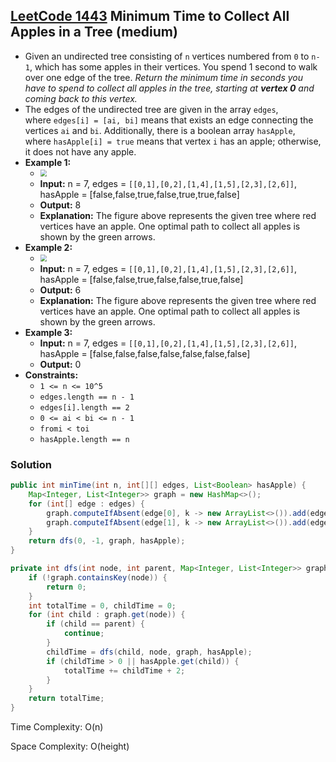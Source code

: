 ## [LeetCode 1443](https://leetcode.com/problems/minimum-time-to-collect-all-apples-in-a-tree/) Minimum Time to Collect All Apples in a Tree (medium)

- Given an undirected tree consisting of `n` vertices numbered from `0` to `n-1`, which has some apples in their vertices. You spend 1 second to walk over one edge of the tree. _Return the minimum time in seconds you have to spend to collect all apples in the tree, starting at **vertex 0** and coming back to this vertex._
- The edges of the undirected tree are given in the array `edges`, where `edges[i] = [ai, bi]` means that exists an edge connecting the vertices `ai` and `bi`. Additionally, there is a boolean array `hasApple`, where `hasApple[i] = true` means that vertex `i` has an apple; otherwise, it does not have any apple.
- **Example 1:**
    - <img src="https://assets.leetcode.com/uploads/2020/04/23/min_time_collect_apple_1.png" style="zoom:67%;" />
    - **Input:** n = 7, edges = `[[0,1],[0,2],[1,4],[1,5],[2,3],[2,6]]`, hasApple = [false,false,true,false,true,true,false]
    - **Output:** 8
    - **Explanation:** The figure above represents the given tree where red vertices have an apple. One optimal path to collect all apples is shown by the green arrows.
- **Example 2:**
    - <img src="https://assets.leetcode.com/uploads/2020/04/23/min_time_collect_apple_2.png" style="zoom:67%;" />
    - **Input:** n = 7, edges = `[[0,1],[0,2],[1,4],[1,5],[2,3],[2,6]]`, hasApple = [false,false,true,false,false,true,false]
    - **Output:** 6
    - **Explanation:** The figure above represents the given tree where red vertices have an apple. One optimal path to collect all apples is shown by the green arrows.
- **Example 3:**
    - **Input:** n = 7, edges = `[[0,1],[0,2],[1,4],[1,5],[2,3],[2,6]]`, hasApple = [false,false,false,false,false,false,false]
    - **Output:** 0
- **Constraints:**
    -   `1 <= n <= 10^5`
    -   `edges.length == n - 1`
    -   `edges[i].length == 2`
    -   `0 <= ai < bi <= n - 1`
    -   `fromi < toi`
    -   `hasApple.length == n`

### Solution

```java
public int minTime(int n, int[][] edges, List<Boolean> hasApple) {
    Map<Integer, List<Integer>> graph = new HashMap<>();
    for (int[] edge : edges) {
        graph.computeIfAbsent(edge[0], k -> new ArrayList<>()).add(edge[1]);
        graph.computeIfAbsent(edge[1], k -> new ArrayList<>()).add(edge[0]);
    }
    return dfs(0, -1, graph, hasApple);
}

private int dfs(int node, int parent, Map<Integer, List<Integer>> graph, List<Boolean> hasApple) {
    if (!graph.containsKey(node)) {
        return 0;
    }
    int totalTime = 0, childTime = 0;
    for (int child : graph.get(node)) {
        if (child == parent) {
            continue;
        }
        childTime = dfs(child, node, graph, hasApple);
        if (childTime > 0 || hasApple.get(child)) {
            totalTime += childTime + 2;
        }
    }
    return totalTime;
}
```

Time Complexity: O(n)

Space Complexity: O(height)